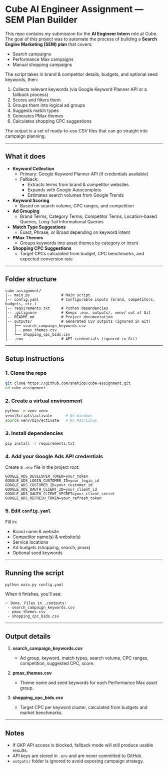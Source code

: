 # Cube AI Engineer Assignment — SEM Plan Builder

This repo contains my submission for the **AI Engineer Intern** role at Cube.  
The goal of this project was to automate the process of building a **Search Engine Marketing (SEM) plan** that covers:
- Search campaigns
- Performance Max campaigns
- Manual shopping campaigns

The script takes in brand & competitor details, budgets, and optional seed keywords, then:
1. Collects relevant keywords (via Google Keyword Planner API or a fallback process)
2. Scores and filters them
3. Groups them into logical ad groups
4. Suggests match types
5. Generates PMax themes
6. Calculates shopping CPC suggestions

The output is a set of ready-to-use CSV files that can go straight into campaign planning.

---

## What it does

- **Keyword Collection**
  - Primary: Google Keyword Planner API (if credentials available)
  - Fallback:  
    - Extracts terms from brand & competitor websites  
    - Expands with Google Autocomplete  
    - Estimates search volumes from Google Trends
- **Keyword Scoring**
  - Based on search volume, CPC ranges, and competition
- **Ad Grouping**
  - Brand Terms, Category Terms, Competitor Terms, Location-based Queries, Long-Tail Informational Queries
- **Match Type Suggestions**
  - Exact, Phrase, or Broad depending on keyword intent
- **PMax Themes**
  - Groups keywords into asset themes by category or intent
- **Shopping CPC Suggestions**
  - Target CPCs calculated from budget, CPC benchmarks, and expected conversion rate

---

## Folder structure

```
cube-assignment/
│-- main.py              # Main script
│-- config.yaml          # Configurable inputs (brand, competitors, budgets, etc.)
│-- requirements.txt     # Python dependencies
│-- .gitignore           # Keeps .env, outputs/, venv/ out of Git
│-- README.md            # Project documentation
│-- outputs/             # Generated CSV outputs (ignored in Git)
│   ├── search_campaign_keywords.csv
│   ├── pmax_themes.csv
│   └── shopping_cpc_bids.csv
│-- .env                 # API credentials (ignored in Git)
```

---

## Setup instructions

### 1. Clone the repo
```bash
git clone https://github.com/snehiop/cube-assignment.git
cd cube-assignment
```

### 2. Create a virtual environment
```bash
python -m venv venv
venv\Scripts\activate      # On Windows
source venv/bin/activate   # On Mac/Linux
```

### 3. Install dependencies
```bash
pip install -r requirements.txt
```

### 4. Add your Google Ads API credentials  
Create a `.env` file in the project root:
```
GOOGLE_ADS_DEVELOPER_TOKEN=your_token
GOOGLE_ADS_LOGIN_CUSTOMER_ID=your_login_id
GOOGLE_ADS_CUSTOMER_ID=your_customer_id
GOOGLE_ADS_OAUTH_CLIENT_ID=your_client_id
GOOGLE_ADS_OAUTH_CLIENT_SECRET=your_client_secret
GOOGLE_ADS_REFRESH_TOKEN=your_refresh_token
```

### 5. Edit `config.yaml`
Fill in:
- Brand name & website
- Competitor name(s) & website(s)
- Service locations
- Ad budgets (shopping, search, pmax)
- Optional seed keywords

---

## Running the script

```bash
python main.py config.yaml
```

When it finishes, you’ll see:
```
✅ Done. Files in ./outputs:
 - search_campaign_keywords.csv
 - pmax_themes.csv
 - shopping_cpc_bids.csv
```

---

## Output details

1. **search_campaign_keywords.csv**
   - Ad group, keyword, match types, search volume, CPC ranges, competition, suggested CPC, score.

2. **pmax_themes.csv**
   - Theme name and seed keywords for each Performance Max asset group.

3. **shopping_cpc_bids.csv**
   - Target CPC per keyword cluster, calculated from budgets and market benchmarks.

---

## Notes
- If GKP API access is blocked, fallback mode will still produce usable results.
- API keys are stored in `.env` and are never committed to GitHub.
- `outputs/` folder is ignored to avoid exposing campaign strategy.


